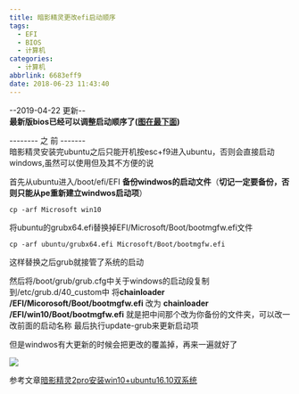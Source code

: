 ```yaml
---
title: 暗影精灵更改efi启动顺序
tags:
  - EFI
  - BIOS
  - 计算机
categories:
  - 计算机
abbrlink: 6683eff9
date: 2018-06-23 11:43:40
---
```

--2019-04-22 更新--  
**最新版bios已经可以调整启动顺序了([图在最下面](#jump))**  

-------- 之 前 -------  
暗影精灵安装完ubuntu之后只能开机按esc+f9进入ubuntu，否则会直接启动windows,虽然可以使用但及其不方便的说

首先从ubuntu进入/boot/efi/EFI
**备份windwos的启动文件**（**切记一定要备份，否则只能从pe重新建立windwos启动项**）
```
cp -arf Microsoft win10
```
将ubuntu的grubx64.efi替换掉EFI/Microsoft/Boot/bootmgfw.efi文件 <!--more-->
```
cp -arf ubuntu/grubx64.efi Microsoft/Boot/bootmgfw.efi 
```
这样替换之后grub就接管了系统的启动

然后将/boot/grub/grub.cfg中关于windows的启动段复制到/etc/grub.d/40_custom中
将**chainloader /EFI/Micorosoft/Boot/bootmgfw.efi**
改为
**chainloader /EFI/win10/Boot/bootmgfw.efi**
就是把中间那个改为你备份的文件夹，可以改一改前面的启动名称
最后执行update-grub来更新启动项

但是windwos有大更新的时候会把更改的覆盖掉，再来一遍就好了

<span id = "jump">![](http://blog-1254450445.cossgp.myqcloud.com/efi.jpg)</span>

参考文章[暗影精灵2pro安装win10+ubuntu16.10双系统](https://blog.csdn.net/zyix_0712/article/details/69675748)
